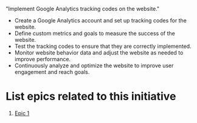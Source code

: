 "Implement Google Analytics tracking codes on the website."

* Create a Google Analytics account and set up tracking codes for the website.
* Define custom metrics and goals to measure the success of the website.
* Test the tracking codes to ensure that they are correctly implemented.
* Monitor website behavior data and adjust the website as needed to improve performance.
* Continuously analyze and optimize the website to improve user engagement and reach goals.


# List epics related to this initiative
1. [Epic 1](../../../../documentation/templates/theme/initiatives/epics/epic_template.md)
